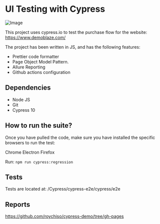# UI Testing with Cypress

![Image](https://miro.medium.com/max/1314/1*4fvrvDkoDHXxQpXsOsCpzA.png)

This project uses cypress.io to test the purchase flow for the website: https://www.demoblaze.com/

The project has been written in JS, and has the following features:

- Prettier code formatter
- Page Object Model Pattern.
- Allure Reporting
- Github actions configuration


## Dependencies

- Node JS
- Git
- Cypress 10


## How to run the suite?

Once you have pulled the code, make sure you have installed the specific browsers to run the test:

Chrome
Electron
Firefox

Run:
`npm run cypress:regression`

## Tests
Tests are located at: /Cypress/cypress-e2e/cypress/e2e

## Reports
https://github.com/roychiso/cypress-demo/tree/gh-pages
